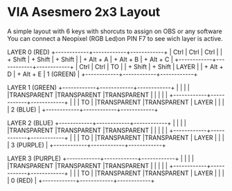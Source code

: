 # VIA Asesmero 2x3 Layout

A simple layout with 6 keys with shorcuts to assign on OBS or any software
You can connect a Neopixel (RGB Led)on PIN F7 to see wich layer is active. 

LAYER 0 (RED)
+------------+------------+------------+
|    Ctrl    |    Ctrl    |    Ctrl    |
| + Shift    | + Shift    | + Shift    |
| + Alt + A  | + Alt + B  | + Alt + C  |
+------------+------------+------------+
|    Ctrl    |    Ctrl    |     TO     |
| + Shift    | + Shift    |    LAYER   |
| + Alt + D  | + Alt + E  |  1 (GREEN) |
+------------+------------+------------+

LAYER 1 (GREEN)
+------------+------------+------------+
|            |            |            |
|TRANSPARENT |TRANSPARENT |TRANSPARENT |
|            |            |            |
+------------+------------+------------+
|            |            |     TO     |
|TRANSPARENT |TRANSPARENT |    LAYER   |
|            |            |  2 (BLUE)  |
+------------+------------+------------+

LAYER 2 (BLUE)
+------------+------------+------------+
|            |            |            |
|TRANSPARENT |TRANSPARENT |TRANSPARENT |
|            |            |            |
+------------+------------+------------+
|            |            |     TO     |
|TRANSPARENT |TRANSPARENT |    LAYER   |
|            |            | 3 (PURPLE) |
+------------+------------+------------+

LAYER 3 (PURPLE)
+------------+------------+------------+
|            |            |            |
|TRANSPARENT |TRANSPARENT |TRANSPARENT |
|            |            |            |
+------------+------------+------------+
|            |            |     TO     |
|TRANSPARENT |TRANSPARENT |    LAYER   |
|            |            |   0 (RED)  |
+------------+------------+------------+